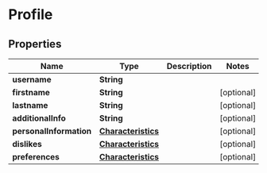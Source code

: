 

# Profile


## Properties

| Name | Type | Description | Notes |
|------------ | ------------- | ------------- | -------------|
|**username** | **String** |  |  |
|**firstname** | **String** |  |  [optional] |
|**lastname** | **String** |  |  [optional] |
|**additionalInfo** | **String** |  |  [optional] |
|**personalInformation** | [**Characteristics**](Characteristics.md) |  |  [optional] |
|**dislikes** | [**Characteristics**](Characteristics.md) |  |  [optional] |
|**preferences** | [**Characteristics**](Characteristics.md) |  |  [optional] |



